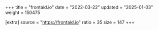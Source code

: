 +++
title = "frontaid.io"
date = "2022-03-22"
updated = "2025-01-03"
weight = 150475

[extra]
source = "https://frontaid.io"
ratio = 35
size = 147
+++
